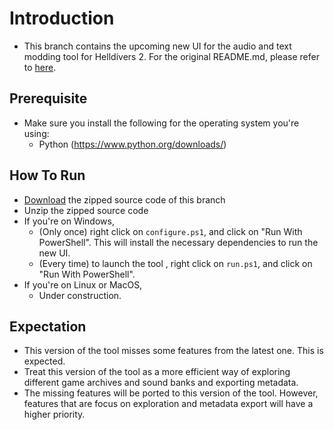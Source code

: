 # Introduction

- This branch contains the upcoming new UI for the audio and text modding tool 
for Helldivers 2. For the original README.md, please refer to [here]().

## Prerequisite

- Make sure you install the following for the operating system you're using:
    - Python (https://www.python.org/downloads/)

## How To Run

- [Download](https://github.com/Dekr0/hd2-audio-modder/archive/refs/heads/new_ui.zip) the zipped source code of this branch
- Unzip the zipped source code
- If you're on Windows,
    - (Only once) right click on `configure.ps1`, and click on "Run With 
    PowerShell". This will install the necessary dependencies to run the new 
    UI.
    - (Every time) to launch the tool , right click on `run.ps1`, and click on 
    "Run With PowerShell".
- If you're on Linux or MacOS,
    - Under construction.

## Expectation

- This version of the tool misses some features from the latest one. This is 
expected.
- Treat this version of the tool as a more efficient way of exploring different 
game archives and sound banks and exporting metadata.
- The missing features will be ported to this version of the tool. However, 
features that are focus on exploration and metadata export will have a higher 
priority.
